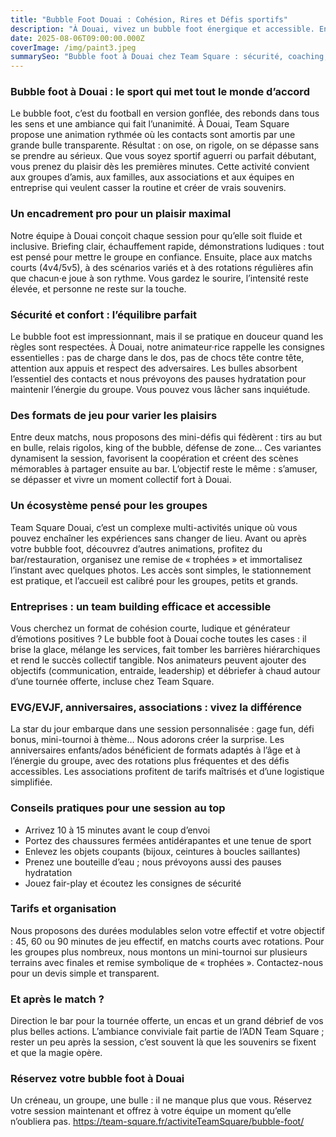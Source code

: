 ```yaml
---
title: "Bubble Foot Douai : Cohésion, Rires et Défis sportifs"
description: "À Douai, vivez un bubble foot énergique et accessible. En bulle, on se rentre dedans, on rebondit et on rit, encadré par Team Square pour un moment 100% fun."
date: 2025-08-06T09:00:00.000Z
coverImage: /img/paint3.jpeg
summarySeo: "Bubble foot à Douai chez Team Square : sécurité, coaching, bar/restauration, tournée offerte et code TS20. Parfait pour EVG/EVJF, anniversaires, familles et entreprises."
---
```


### Bubble foot à Douai : le sport qui met tout le monde d’accord

Le bubble foot, c’est du football en version gonflée, des rebonds dans tous les sens et une ambiance qui fait l’unanimité. À Douai, Team Square propose une animation rythmée où les contacts sont amortis par une grande bulle transparente. Résultat : on ose, on rigole, on se dépasse sans se prendre au sérieux. Que vous soyez sportif aguerri ou parfait débutant, vous prenez du plaisir dès les premières minutes. Cette activité convient aux groupes d’amis, aux familles, aux associations et aux équipes en entreprise qui veulent casser la routine et créer de vrais souvenirs.

### Un encadrement pro pour un plaisir maximal

Notre équipe à Douai conçoit chaque session pour qu’elle soit fluide et inclusive. Briefing clair, échauffement rapide, démonstrations ludiques : tout est pensé pour mettre le groupe en confiance. Ensuite, place aux matchs courts (4v4/5v5), à des scénarios variés et à des rotations régulières afin que chacun·e joue à son rythme. Vous gardez le sourire, l’intensité reste élevée, et personne ne reste sur la touche.

### Sécurité et confort : l’équilibre parfait

Le bubble foot est impressionnant, mais il se pratique en douceur quand les règles sont respectées. À Douai, notre animateur·rice rappelle les consignes essentielles : pas de charge dans le dos, pas de chocs tête contre tête, attention aux appuis et respect des adversaires. Les bulles absorbent l’essentiel des contacts et nous prévoyons des pauses hydratation pour maintenir l’énergie du groupe. Vous pouvez vous lâcher sans inquiétude.

### Des formats de jeu pour varier les plaisirs

Entre deux matchs, nous proposons des mini-défis qui fédèrent : tirs au but en bulle, relais rigolos, king of the bubble, défense de zone… Ces variantes dynamisent la session, favorisent la coopération et créent des scènes mémorables à partager ensuite au bar. L’objectif reste le même : s’amuser, se dépasser et vivre un moment collectif fort à Douai.

### Un écosystème pensé pour les groupes

Team Square Douai, c’est un complexe multi-activités unique où vous pouvez enchaîner les expériences sans changer de lieu. Avant ou après votre bubble foot, découvrez d’autres animations, profitez du bar/restauration, organisez une remise de « trophées » et immortalisez l’instant avec quelques photos. Les accès sont simples, le stationnement est pratique, et l’accueil est calibré pour les groupes, petits et grands.

### Entreprises : un team building efficace et accessible

Vous cherchez un format de cohésion courte, ludique et générateur d’émotions positives ? Le bubble foot à Douai coche toutes les cases : il brise la glace, mélange les services, fait tomber les barrières hiérarchiques et rend le succès collectif tangible. Nos animateurs peuvent ajouter des objectifs (communication, entraide, leadership) et débriefer à chaud autour d’une tournée offerte, incluse chez Team Square.

### EVG/EVJF, anniversaires, associations : vivez la différence

La star du jour embarque dans une session personnalisée : gage fun, défi bonus, mini-tournoi à thème… Nous adorons créer la surprise. Les anniversaires enfants/ados bénéficient de formats adaptés à l’âge et à l’énergie du groupe, avec des rotations plus fréquentes et des défis accessibles. Les associations profitent de tarifs maîtrisés et d’une logistique simplifiée.

### Conseils pratiques pour une session au top

- Arrivez 10 à 15 minutes avant le coup d’envoi
- Portez des chaussures fermées antidérapantes et une tenue de sport
- Enlevez les objets coupants (bijoux, ceintures à boucles saillantes)
- Prenez une bouteille d’eau ; nous prévoyons aussi des pauses hydratation
- Jouez fair-play et écoutez les consignes de sécurité

### Tarifs et organisation

Nous proposons des durées modulables selon votre effectif et votre objectif : 45, 60 ou 90 minutes de jeu effectif, en matchs courts avec rotations. Pour les groupes plus nombreux, nous montons un mini-tournoi sur plusieurs terrains avec finales et remise symbolique de « trophées ». Contactez-nous pour un devis simple et transparent.

### Et après le match ?

Direction le bar pour la tournée offerte, un encas et un grand débrief de vos plus belles actions. L’ambiance conviviale fait partie de l’ADN Team Square ; rester un peu après la session, c’est souvent là que les souvenirs se fixent et que la magie opère.

### Réservez votre bubble foot à Douai

Un créneau, un groupe, une bulle : il ne manque plus que vous. Réservez votre session maintenant et offrez à votre équipe un moment qu’elle n’oubliera pas.
https://team-square.fr/activiteTeamSquare/bubble-foot/
